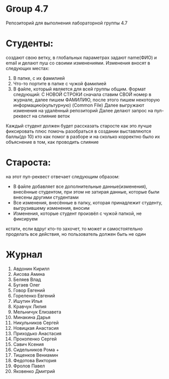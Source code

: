 # Group 4.7
 Репозиторий для выполнения лабораторной группы 4.7

# Студенты:
создают свою ветку, в глобальных параметрах задают name(ФИО) и email и делают пуш со своими изменениями.
Изменения вносят в следующих местах:
1) В папке, с их фамилией
2) Что-то портите в папке с чужой фамилией
3) В файле, который является для всей группы общим. Формат следующий: С НОВОЙ СТРОКИ сначала ставим СВОЙ номер в журнале, далее пишем ФАМИЛИЮ, после этого пишем некоторую информацию(культурную) (Common File)
Далее выгружают изменения на удалённый репозиторий
Далее делают запрос на пул-реквест на слияние веток

Каждый студент должен будет рассказать старосте как это лучше фиксировать плюс помочь разобраться в создании
выставляются баллы(до 10) кто как помог в разборе и на сколько корректно было их объяснение в том, как проводить слияние

#  Староста:
на этот пул-реквест отвечает следующим образом:
- В файле добавляет все дополнительные данные(изменения), внесённые студентом, при этом не затирая данные, которые были внесены другими студентами
- Все изменения, внесённые в папку, которая принадлежит студенту, выгрузившему изменения, вносим
- Изменения, которые студент произвёл с чужой папкой, не фиксируем



кстати, если вдруг кто-то захочет, то может и самостоятельно проделать все действия, но пользователь должен быть не один

# Журнал

1. Авдонин Кирилл
2. Аисова Амина
3. Беляев Влад
4. Бугаев Олег
5. Говор Евгений
6. Гореленко Евгений
7. Ишутин Илья
8. Кравчук Лилия
9. Мельничук Елизавета
10. Минакина Дарья
11. Никульников Сергей
12. Новицкая Анастасия
13. Приходько Анастасия
14. Прокопенко Сергей
15. Савич Ксения
16. Сидельников Рома +
17. Тищенков Вениамин
18. Федотова Виктория
19. Фролов Павел
20. Яковенко Дмитрий
